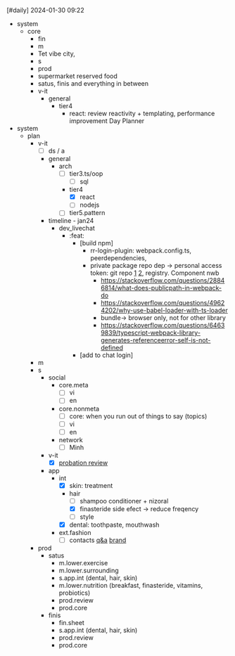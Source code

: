 [#daily]
2024-01-30
09:22

- system
	- core
		- fin
		- m
		- Tet vibe city, 
		- s
		- prod
		- supermarket reserved food
		- satus, finis and everything in between
		- v-it
			- general
				- tier4
					- react: review reactivity + templating, performance improvement
Day Planner
- system
	- plan
		- v-it
			- [ ] ds / a
			- general
				- arch
					- [ ] tier3.ts/oop
						- [ ] sql
					- tier4
						- [x] react
						- [ ] nodejs
					- [ ] tier5.pattern
			- timeline - jan24
				 - dev_livechat
					- :feat:
						- [build npm]
							- rr-login-plugin: webpack.config.ts, peerdependencies, 
							- private package repo dep -> personal access token: git repo [1](https://stackoverflow.com/questions/10386310/how-to-install-a-private-npm-module-without-my-own-registry) [2](https://stackoverflow.com/questions/42284213/installing-private-dependencies-via-npm-in-a-vs-team-services-ci-build), registry. Component nwb
								- https://stackoverflow.com/questions/28846814/what-does-publicpath-in-webpack-do
								- https://stackoverflow.com/questions/49624202/why-use-babel-loader-with-ts-loader
								- bundle-> browser only, not for other library
								- https://stackoverflow.com/questions/64639839/typescript-webpack-library-generates-referenceerror-self-is-not-defined
						- [add to chat login]
		- m
		- s
			- social
				- core.meta
					- [ ] vi 
					- [ ] en 
				- core.nonmeta
					- [ ] core: when you run out of things to say (topics)
					- [ ] vi
					- [ ] en
				- network
					- [ ] Minh
			- v-it
				- [x] [probation review](https://www.reddit.com/r/work/comments/164tfds/comment/jya9xpa/?utm_source=share&utm_medium=web2x&context=3)
			- app
				- int
					- [x] skin: treatment
					- hair 
						- [ ] shampoo conditioner + nizoral
						- [x] finasteride side efect -> reduce freqency
						- [ ] style
					- [x] dental: toothpaste, mouthwash
				- ext.fashion
					- [ ] contacts [q&a](https://voz.party/d/81850-anh-em-co-ai-deo-kinh-ap-trong/31) [brand](https://www.acuvue.com.vn/where-to-buy)
		- prod
			- satus
				- m.lower.exercise
				- m.lower.surrounding
				- s.app.int (dental, hair, skin)
				- m.lower.nutrition (breakfast, finasteride, vitamins, probiotics)
				- prod.review
				- prod.core
			- finis
				- fin.sheet
				- s.app.int (dental, hair, skin)
				- prod.review
				- prod.core